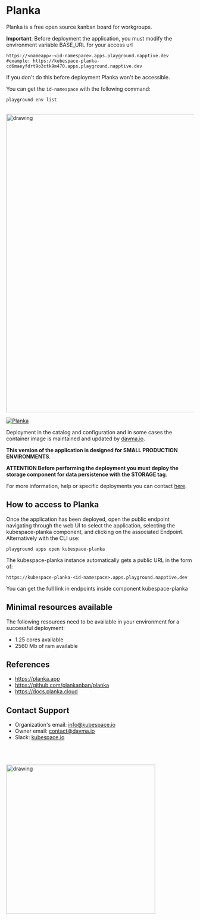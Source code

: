 # Planka

Planka is a free open source kanban board for workgroups.

__Important__: Before deployment the application, you must modify the environment variable BASE_URL for your access url 
```
https://<nameapp>-<id-namespace>.apps.playground.napptive.dev
#example: https://kubespace-planka-cd6maeyfdrt9o3ctk9m470.apps.playground.napptive.dev
```
If you don't do this before deployment Planka won't be accessible.

You can get the ``id-namespace`` with the following command:
```
playground env list
```

</br>

<img src="https://raw.githubusercontent.com/plankanban/planka/master/demo.gif" alt="drawing" width="800"/>

[![Planka](https://github.com/kubespace-io/napptive-applications/actions/workflows/planka-actions.yml/badge.svg)](https://github.com/kubespace-io/napptive-applications/actions/workflows/planka-actions.yml)

Deployment in the catalog and configuration and in some cases the container image is maintained and updated by [davma.io](mailto:contact@davma.io). 

 __This version of the application is designed for SMALL PRODUCTION ENVIRONMENTS__.  

__ATTENTION Before performing the deployment you must deploy the storage component for data persistence with the STORAGE tag__. 

For more information, help or specific deployments you can contact [here](mailto:contact@davma.io).

## How to access to Planka

Once the application has been deployed, open the public endpoint navigating through the web UI to select the application, selecting the kubespace-planka component, and clicking on the associated Endpoint. Alternatively with the CLI use:

```
playground apps open kubespace-planka
```

The kubespace-planka instance automatically gets a public URL in the form of:

```
https://kubespace-planka-<id-namespace>.apps.playground.napptive.dev
```

You can get the full link in endpoints inside component kubespace-planka

## Minimal resources available
The following resources need to be available in your environment for a successful deployment:
- 1.25 cores available
- 2560 Mb of ram available

## References
* https://planka.app
* https://github.com/plankanban/planka
* https://docs.planka.cloud

## Contact Support

- Organization's email: [info@kubespace.io](mailto:info@kubespace.io)
- Owner email: [contact@davma.io](mailto:contact@davma.io)
- Slack: [kubespace.io](https://join.slack.com/t/kubespaceio/shared_invite/zt-1twwd0egh-L8Hz1qz__BJXPQqOUdy3JA)

</br>
</br>
</br>

<img src="https://raw.githubusercontent.com/kubespace-io/.github/main/resources/images/kubespace.io-logo-white.png" alt="drawing" width="400"/> 

</br>
</br>
</br>